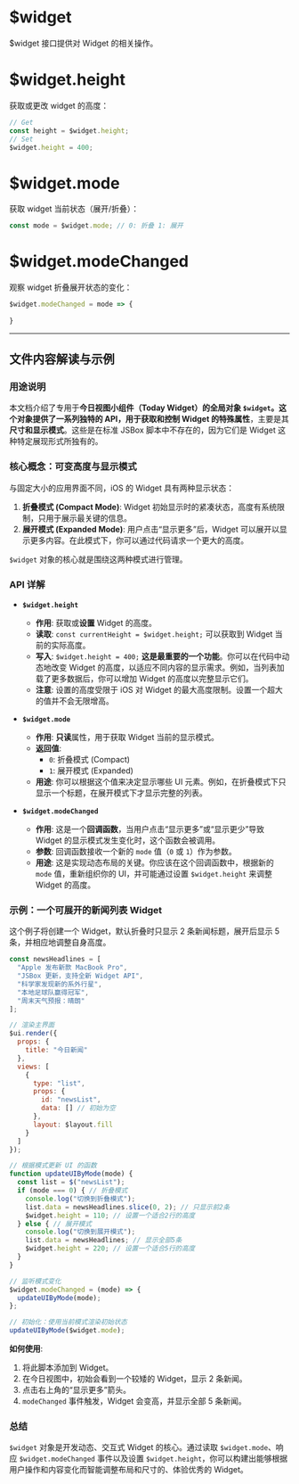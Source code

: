 # $widget

$widget 接口提供对 Widget 的相关操作。

# $widget.height

获取或更改 widget 的高度：

```js
// Get
const height = $widget.height;
// Set
$widget.height = 400;
```

# $widget.mode

获取 widget 当前状态（展开/折叠）：

```js
const mode = $widget.mode; // 0: 折叠 1: 展开
```

# $widget.modeChanged

观察 widget 折叠展开状态的变化：

```js
$widget.modeChanged = mode => {
  
}
```

---

## 文件内容解读与示例

### 用途说明

本文档介绍了专用于**今日视图小组件（Today Widget）**的全局对象 `$widget`。这个对象提供了一系列独特的 API，用于获取和控制 Widget 的**特殊属性**，主要是其**尺寸和显示模式**。这些是在标准 JSBox 脚本中不存在的，因为它们是 Widget 这种特定展现形式所独有的。

### 核心概念：可变高度与显示模式

与固定大小的应用界面不同，iOS 的 Widget 具有两种显示状态：

1.  **折叠模式 (Compact Mode)**: Widget 初始显示时的紧凑状态，高度有系统限制，只用于展示最关键的信息。
2.  **展开模式 (Expanded Mode)**: 用户点击“显示更多”后，Widget 可以展开以显示更多内容。在此模式下，你可以通过代码请求一个更大的高度。

`$widget` 对象的核心就是围绕这两种模式进行管理。

### API 详解

-   **`$widget.height`**
    -   **作用**: 获取或**设置** Widget 的高度。
    -   **读取**: `const currentHeight = $widget.height;` 可以获取到 Widget 当前的实际高度。
    -   **写入**: `$widget.height = 400;` **这是最重要的一个功能**。你可以在代码中动态地改变 Widget 的高度，以适应不同内容的显示需求。例如，当列表加载了更多数据后，你可以增加 Widget 的高度以完整显示它们。
    -   **注意**: 设置的高度受限于 iOS 对 Widget 的最大高度限制。设置一个超大的值并不会无限增高。

-   **`$widget.mode`**
    -   **作用**: **只读**属性，用于获取 Widget 当前的显示模式。
    -   **返回值**: 
        -   `0`: 折叠模式 (Compact)
        -   `1`: 展开模式 (Expanded)
    -   **用途**: 你可以根据这个值来决定显示哪些 UI 元素。例如，在折叠模式下只显示一个标题，在展开模式下才显示完整的列表。

-   **`$widget.modeChanged`**
    -   **作用**: 这是一个**回调函数**，当用户点击“显示更多”或“显示更少”导致 Widget 的显示模式发生变化时，这个函数会被调用。
    -   **参数**: 回调函数接收一个新的 `mode` 值（`0` 或 `1`）作为参数。
    -   **用途**: 这是实现动态布局的关键。你应该在这个回调函数中，根据新的 `mode` 值，重新组织你的 UI，并可能通过设置 `$widget.height` 来调整 Widget 的高度。

### 示例：一个可展开的新闻列表 Widget

这个例子将创建一个 Widget，默认折叠时只显示 2 条新闻标题，展开后显示 5 条，并相应地调整自身高度。

```javascript
const newsHeadlines = [
  "Apple 发布新款 MacBook Pro",
  "JSBox 更新，支持全新 Widget API",
  "科学家发现新的系外行星",
  "本地足球队赢得冠军",
  "周末天气预报：晴朗"
];

// 渲染主界面
$ui.render({
  props: {
    title: "今日新闻"
  },
  views: [
    {
      type: "list",
      props: {
        id: "newsList",
        data: [] // 初始为空
      },
      layout: $layout.fill
    }
  ]
});

// 根据模式更新 UI 的函数
function updateUIByMode(mode) {
  const list = $("newsList");
  if (mode === 0) { // 折叠模式
    console.log("切换到折叠模式");
    list.data = newsHeadlines.slice(0, 2); // 只显示前2条
    $widget.height = 110; // 设置一个适合2行的高度
  } else { // 展开模式
    console.log("切换到展开模式");
    list.data = newsHeadlines; // 显示全部5条
    $widget.height = 220; // 设置一个适合5行的高度
  }
}

// 监听模式变化
$widget.modeChanged = (mode) => {
  updateUIByMode(mode);
};

// 初始化：使用当前模式渲染初始状态
updateUIByMode($widget.mode);
```

**如何使用**: 
1. 将此脚本添加到 Widget。
2. 在今日视图中，初始会看到一个较矮的 Widget，显示 2 条新闻。
3. 点击右上角的“显示更多”箭头。
4. `modeChanged` 事件触发，Widget 会变高，并显示全部 5 条新闻。

### 总结

`$widget` 对象是开发动态、交互式 Widget 的核心。通过读取 `$widget.mode`、响应 `$widget.modeChanged` 事件以及设置 `$widget.height`，你可以构建出能够根据用户操作和内容变化而智能调整布局和尺寸的、体验优秀的 Widget。